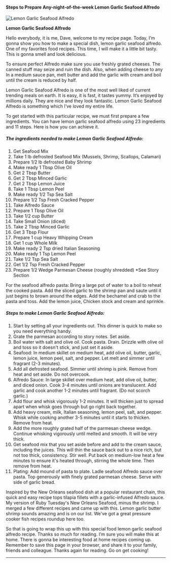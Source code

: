             

#### Steps to Prepare Any-night-of-the-week Lemon Garlic Seafood Alfredo

![Lemon Garlic Seafood Alfredo](https://img-global.cpcdn.com/recipes/acb5a51b54c43a22/751x532cq70/lemon-garlic-seafood-alfredo-recipe-main-photo.jpg)

**Lemon Garlic Seafood Alfredo**

Hello everybody, it is me, Dave, welcome to my recipe page. Today, I’m gonna show you how to make a special dish, lemon garlic seafood alfredo. One of my favorites food recipes. This time, I will make it a little bit tasty. This is gonna smell and look delicious.

To ensure perfect Alfredo make sure you use freshly grated cheeses. The canned stuff may seize and ruin the dish. Also, when adding cheese to any In a medium sauce pan, melt butter and add the garlic with cream and boil until the cream is reduced by half.

Lemon Garlic Seafood Alfredo is one of the most well liked of current trending meals on earth. It is easy, it is fast, it tastes yummy. It’s enjoyed by millions daily. They are nice and they look fantastic. Lemon Garlic Seafood Alfredo is something which I’ve loved my entire life.

To get started with this particular recipe, we must first prepare a few ingredients. You can have lemon garlic seafood alfredo using 23 ingredients and 11 steps. Here is how you can achieve it.

##### The ingredients needed to make Lemon Garlic Seafood Alfredo:

1.  Get Seafood Mix
2.  Take 1 lb defrosted Seafood Mix (Mussels, Shrimp, Scallops, Calamari)
3.  Prepare 1/2 lb defrosted Baby Shrimp
4.  Make ready 1 Tbsp Olive Oil
5.  Get 2 Tbsp Butter
6.  Get 2 Tbsp Minced Garlic
7.  Get 2 Tbsp Lemon Juice
8.  Take 1 Tbsp Lemon Peel
9.  Make ready 1/2 Tsp Sea Salt
10.  Prepare 1/2 Tsp Fresh Cracked Pepper
11.  Take Alfredo Sauce
12.  Prepare 1 Tbsp Olive Oil
13.  Take 1/2 cup Butter
14.  Take Small Onion (diced)
15.  Take 2 Tbsp Minced Garlic
16.  Get 3 Tbsp Flour
17.  Prepare 1 cup Heavy Whipping Cream
18.  Get 1 cup Whole Milk
19.  Make ready 2 Tsp dried Italian Seasoning
20.  Make ready 1 Tsp Lemon Peel
21.  Take 1/2 Tsp Sea Salt
22.  Get 1/2 Tsp Fresh Cracked Pepper
23.  Prepare 1/2 Wedge Parmesan Cheese (roughly shredded) \*See Story Section

For the seafood alfredo pasta: Bring a large pot of water to a boil to reheat the cooked pasta. Add the sliced garlic to the shrimp pan and saute until it just begins to brown around the edges. Add the bechamel and crab to the pasta and toss. Add the lemon juice, Chicken stock and cream and sprinkle.

##### Steps to make Lemon Garlic Seafood Alfredo:

1.  Start by setting all your ingredients out. This dinner is quick to make so you need everything handy.
2.  Grate the parmesan according to story notes. Set aside.
3.  Boil water with salt and olive oil. Cook pasta. Drain. Drizzle with olive oil and toss so it doesn't stick, and just set it aside.
4.  Seafood: In medium skillet on medium heat, add olive oil, butter, garlic, lemon juice, lemon peel, salt, and pepper. Let melt and simmer until fragrant (2-3 minutes).
5.  Add all defrosted seafood. Simmer until shrimp is pink. Remove from heat and set aside. Do not overcook.
6.  Alfredo Sauce: In large skillet over medium heat, add olive oil, butter, and diced onion. Cook 3-4 minutes until onions are translucent. Add garlic and cook another 1-2 minutes until fragrant. (Do not scorch garlic.)
7.  Add flour and whisk vigorously 1-2 minutes. It will thicken just to spread apart when whisk goes through but go right back together.
8.  Add heavy cream, milk, Italian seasoning, lemon peel, salt, and pepper. Whisk while cooking another 3-5 minutes until it starts to thicken. Remove from heat.
9.  Add the more roughly grated half of the parmesan cheese wedge. Continue whisking vigorously until melted and smooth. It will be very thick.
10.  Get seafood mix that you set aside before and add to the cream sauce, including the juices. This will thin the sauce back out to a nice rich, but not too thick, consistency. Stir well. Put back on medium-low heat a few minutes to ensure it's heated through, stirring the whole time. Then remove from heat.
11.  Plating: Add mound of pasta to plate. Ladle seafood Alfredo sauce over pasta. Top generously with finely grated parmesan cheese. Serve with side of garlic bread.

Inspired by the New Orleans seafood dish at a popular restaurant chain, this quick and easy recipe tops tilapia fillets with a garlic-infused Alfredo sauce. My version of Ruby Tuesday's New Orleans Seafood, minus the shrimp. I merged a few different recipes and came up with this. Lemon garlic butter shrimp sounds amazing and is on our list. We've got a great pressure cooker fish recipes roundup here too.

So that is going to wrap this up with this special food lemon garlic seafood alfredo recipe. Thanks so much for reading. I’m sure you will make this at home. There is gonna be interesting food at home recipes coming up. Remember to save this page in your browser, and share it to your family, friends and colleague. Thanks again for reading. Go on get cooking!

* * *